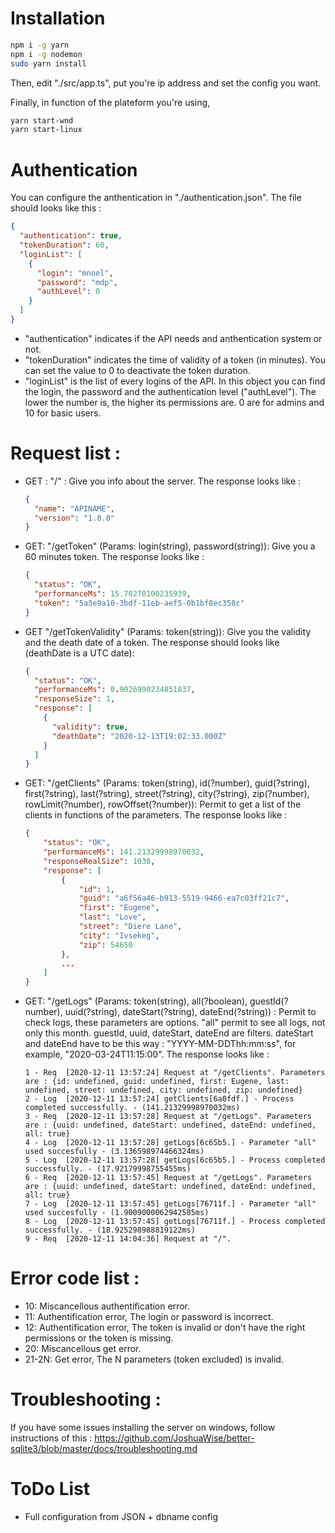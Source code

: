 # Installation

```sh
npm i -g yarn
npm i -g nodemon
sudo yarn install
```

Then, edit "./src/app.ts", put you're ip address and set the config you want.

Finally, in function of the plateform you're using,

```sh
yarn start-wnd
yarn start-linux
```

# Authentication

You can configure the anthentication in "./authentication.json". The file should looks like this :

```json
{
  "authentication": true,
  "tokenDuration": 60,
  "loginList": [
    {
      "login": "mnoel",
      "password": "mdp",
      "authLevel": 0
    }
  ]
}
```

- "authentication" indicates if the API needs and anthentication system or not.
- "tokenDuration" indicates the time of validity of a token (in minutes). You can set the value to 0 to deactivate the token duration.
- "loginList" is the list of every logins of the API. In this object you can find the login, the password and the authentication level ("authLevel"). The lower the number is, the higher its permissions are. 0 are for admins and 10 for basic users.

# Request list :

- GET : "/" : Give you info about the server.
  The response looks like :

  ```json
  {
    "name": "APINAME",
    "version": "1.0.0"
  }
  ```

- GET: "/getToken" (Params: login(string), password(string)): Give you a 60 minutes token.
  The response looks like :

  ```json
  {
    "status": "OK",
    "performanceMs": 15.70270100235939,
    "token": "5a3e9a10-3bdf-11eb-aef5-0b1bf8ec358c"
  }
  ```

- GET "/getTokenValidity" (Params: token(string)): Give you the validity and the death date of a token.
  The response should looks like (deathDate is a UTC date):

  ```json
  {
    "status": "OK",
    "performanceMs": 0.9026990234851837,
    "responseSize": 1,
    "response": [
      {
        "validity": true,
        "deathDate": "2020-12-13T19:02:33.000Z"
      }
    ]
  }
  ```

- GET: "/getClients" (Params: token(string), id(?number), guid(?string), first(?string), last(?string), street(?string), city(?string), zip(?number), rowLimit(?number), rowOffset(?number)): Permit to get a list of the clients in functions of the parameters.
  The response looks like :

  ```json
  {
      "status": "OK",
      "performanceMs": 141.21329998970032,
      "responseRealSize": 1030,
      "response": [
          {
              "id": 1,
              "guid": "a6f56a46-b913-5519-9466-ea7c03ff21c7",
              "first": "Eugene",
              "last": "Love",
              "street": "Diere Lane",
              "city": "Ivsekeg",
              "zip": 54650
          },
          ...
      ]
  }
  ```

- GET: "/getLogs" (Params: token(string), all(?boolean), guestId(?number), uuid(?string), dateStart(?string), dateEnd(?string)) : Permit to check logs, these parameters are options. "all" permit to see all logs, not only this month. guestId, uuid, dateStart, dateEnd are filters. dateStart and dateEnd have to be this way : "YYYY-MM-DDThh:mm:ss", for example, "2020-03-24T11:15:00".
  The response looks like :

  ```
  1 - Req  [2020-12-11 13:57:24] Request at "/getClients". Parameters are : {id: undefined, guid: undefined, first: Eugene, last: undefined, street: undefined, city: undefined, zip: undefined}
  2 - Log  [2020-12-11 13:57:24] getClients[6a0fdf.] - Process completed successfully. - (141.21329998970032ms)
  3 - Req  [2020-12-11 13:57:28] Request at "/getLogs". Parameters are : {uuid: undefined, dateStart: undefined, dateEnd: undefined, all: true}
  4 - Log  [2020-12-11 13:57:28] getLogs[6c65b5.] - Parameter "all" used succesfully - (3.136598974466324ms)
  5 - Log  [2020-12-11 13:57:28] getLogs[6c65b5.] - Process completed successfully. - (17.92179998755455ms)
  6 - Req  [2020-12-11 13:57:45] Request at "/getLogs". Parameters are : {uuid: undefined, dateStart: undefined, dateEnd: undefined, all: true}
  7 - Log  [2020-12-11 13:57:45] getLogs[76711f.] - Parameter "all" used succesfully - (1.9009000062942505ms)
  8 - Log  [2020-12-11 13:57:45] getLogs[76711f.] - Process completed successfully. - (18.925298988819122ms)
  9 - Req  [2020-12-11 14:04:36] Request at "/".
  ```

# Error code list :

- 10: Miscancellous authentification error.
- 11: Authentification error, The login or password is incorrect.
- 12: Authentification error, The token is invalid or don't have the right permissions or the token is missing.
- 20: Miscancellous get error.
- 21-2N: Get error, The N parameters (token excluded) is invalid.

# Troubleshooting :

If you have some issues installing the server on windows, follow instructions of this :
https://github.com/JoshuaWise/better-sqlite3/blob/master/docs/troubleshooting.md

# ToDo List

- Full configuration from JSON + dbname config

